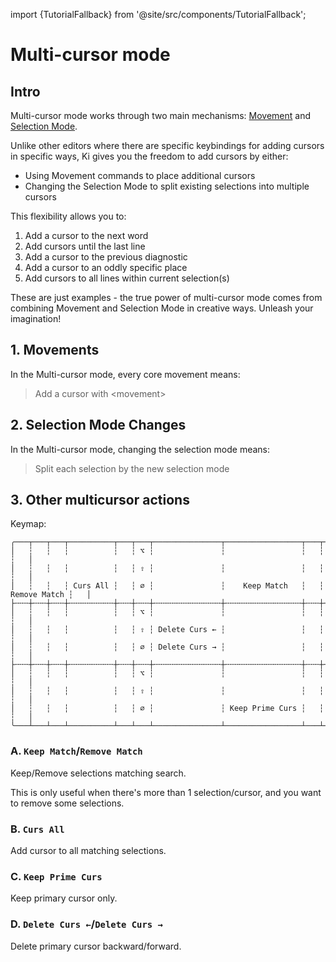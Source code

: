 import {TutorialFallback} from '@site/src/components/TutorialFallback';

# Multi-cursor mode

## Intro

Multi-cursor mode works through two main mechanisms: [Movement](../normal-mode/core-movements.md) and [Selection Mode](../normal-mode/selection-modes/index.md).

Unlike other editors where there are specific keybindings for adding cursors in specific ways,
Ki gives you the freedom to add cursors by either:

- Using Movement commands to place additional cursors
- Changing the Selection Mode to split existing selections into multiple cursors

This flexibility allows you to:

1. Add a cursor to the next word
2. Add cursors until the last line
3. Add a cursor to the previous diagnostic
4. Add a cursor to an oddly specific place
5. Add cursors to all lines within current selection(s)

These are just examples - the true power of multi-cursor mode comes from combining Movement and Selection Mode in creative ways. Unleash your imagination!

## 1. Movements

In the Multi-cursor mode, every core movement means:

> Add a cursor with \<movement\>

<TutorialFallback filename="add-cursor-with-movement"/>

## 2. Selection Mode Changes

In the Multi-cursor mode, changing the selection mode means:

> Split each selection by the new selection mode

<TutorialFallback filename="split-selections"/>

[1]: ../normal-mode/core-movements.md#leftright

## 3. Other multicursor actions

Keymap:

```
╭───┬───┬───┬──────────┬───┬───┬───────────────┬─────────────────┬───┬──────────────┬───╮
│   ┆   ┆   ┆          ┆   ┆ ⌥ ┆               ┆                 ┆   ┆              ┆   │
│   ┆   ┆   ┆          ┆   ┆ ⇧ ┆               ┆                 ┆   ┆              ┆   │
│   ┆   ┆   ┆ Curs All ┆   ┆ ∅ ┆               ┆    Keep Match   ┆   ┆ Remove Match ┆   │
├╌╌╌┼╌╌╌┼╌╌╌┼╌╌╌╌╌╌╌╌╌╌┼╌╌╌┼╌╌╌┼╌╌╌╌╌╌╌╌╌╌╌╌╌╌╌┼╌╌╌╌╌╌╌╌╌╌╌╌╌╌╌╌╌┼╌╌╌┼╌╌╌╌╌╌╌╌╌╌╌╌╌╌┼╌╌╌┤
│   ┆   ┆   ┆          ┆   ┆ ⌥ ┆               ┆                 ┆   ┆              ┆   │
│   ┆   ┆   ┆          ┆   ┆ ⇧ ┆ Delete Curs ← ┆                 ┆   ┆              ┆   │
│   ┆   ┆   ┆          ┆   ┆ ∅ ┆ Delete Curs → ┆                 ┆   ┆              ┆   │
├╌╌╌┼╌╌╌┼╌╌╌┼╌╌╌╌╌╌╌╌╌╌┼╌╌╌┼╌╌╌┼╌╌╌╌╌╌╌╌╌╌╌╌╌╌╌┼╌╌╌╌╌╌╌╌╌╌╌╌╌╌╌╌╌┼╌╌╌┼╌╌╌╌╌╌╌╌╌╌╌╌╌╌┼╌╌╌┤
│   ┆   ┆   ┆          ┆   ┆ ⌥ ┆               ┆                 ┆   ┆              ┆   │
│   ┆   ┆   ┆          ┆   ┆ ⇧ ┆               ┆                 ┆   ┆              ┆   │
│   ┆   ┆   ┆          ┆   ┆ ∅ ┆               ┆ Keep Prime Curs ┆   ┆              ┆   │
╰───┴───┴───┴──────────┴───┴───┴───────────────┴─────────────────┴───┴──────────────┴───╯
```

### A. `Keep Match`/`Remove Match`

Keep/Remove selections matching search.

This is only useful when there's more than 1 selection/cursor, and you want to remove some selections.

<TutorialFallback filename="filter-matching-selections"/>

### B. `Curs All`

Add cursor to all matching selections.

<TutorialFallback filename="add-cursor-to-all-matching-selections"/>

### C. `Keep Prime Curs`

Keep primary cursor only.

<TutorialFallback filename="keep-primary-cursor-only"/>

### D. `Delete Curs ←`/`Delete Curs →`

Delete primary cursor backward/forward.

<TutorialFallback filename="delete-cursor"/>
